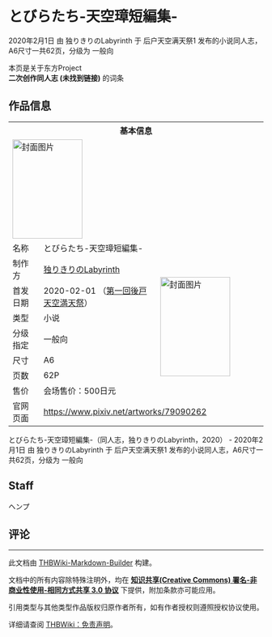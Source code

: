 # とびらたち-天空璋短編集-

<!-- source html: G:\repos\THBWiki-Markdown-Builder\THBWikiMarkdown\Temp\main\d\d5\ns0%3A%E3%81%A8%E3%81%B3%E3%82%89%E3%81%9F%E3%81%A1-%E5%A4%A9%E7%A9%BA%E7%92%8B%E7%9F%AD%E7%B7%A8%E9%9B%86-.html -->

2020年2月1日 由 独りきりのLabyrinth 于 后户天空满天祭1 发布的小说同人志，A6尺寸一共62页，分级为 一般向

本页是关于东方Project  
 **二次创作同人志 (未找到链接)** 的词条

## 作品信息

<table><tbody><tr><th colspan="3">基本信息</th></tr><tr><td class="cover-artwork-mobile" colspan="2"><a href="./文件-とびらたち-天空璋短編集-封面.jpg.md" class="image" title="封面图片"><img alt="封面图片" src="https://upload.thwiki.cc/thumb/8/81/%E3%81%A8%E3%81%B3%E3%82%89%E3%81%9F%E3%81%A1-%E5%A4%A9%E7%A9%BA%E7%92%8B%E7%9F%AD%E7%B7%A8%E9%9B%86-%E5%B0%81%E9%9D%A2.jpg/138px-%E3%81%A8%E3%81%B3%E3%82%89%E3%81%9F%E3%81%A1-%E5%A4%A9%E7%A9%BA%E7%92%8B%E7%9F%AD%E7%B7%A8%E9%9B%86-%E5%B0%81%E9%9D%A2.jpg" decoding="async" loading="lazy" width="138" height="196" srcset="https://upload.thwiki.cc/thumb/8/81/%E3%81%A8%E3%81%B3%E3%82%89%E3%81%9F%E3%81%A1-%E5%A4%A9%E7%A9%BA%E7%92%8B%E7%9F%AD%E7%B7%A8%E9%9B%86-%E5%B0%81%E9%9D%A2.jpg/207px-%E3%81%A8%E3%81%B3%E3%82%89%E3%81%9F%E3%81%A1-%E5%A4%A9%E7%A9%BA%E7%92%8B%E7%9F%AD%E7%B7%A8%E9%9B%86-%E5%B0%81%E9%9D%A2.jpg 1.5x, https://upload.thwiki.cc/thumb/8/81/%E3%81%A8%E3%81%B3%E3%82%89%E3%81%9F%E3%81%A1-%E5%A4%A9%E7%A9%BA%E7%92%8B%E7%9F%AD%E7%B7%A8%E9%9B%86-%E5%B0%81%E9%9D%A2.jpg/276px-%E3%81%A8%E3%81%B3%E3%82%89%E3%81%9F%E3%81%A1-%E5%A4%A9%E7%A9%BA%E7%92%8B%E7%9F%AD%E7%B7%A8%E9%9B%86-%E5%B0%81%E9%9D%A2.jpg 2x" data-file-width="422" data-file-height="600"></a></td>
</tr><tr><td class="label">名称</td><td colspan="2"> とびらたち-天空璋短編集- </td></tr><tr><td class="label">制作方</td><td><a href="./独りきりのLabyrinth.md" title="独りきりのLabyrinth">独りきりのLabyrinth</a></td><td class="cover-artwork" rowspan="7" style="min-width:196px;"><a href="./文件-とびらたち-天空璋短編集-封面.jpg.md" class="image" title="封面图片"><img alt="封面图片" src="https://upload.thwiki.cc/thumb/8/81/%E3%81%A8%E3%81%B3%E3%82%89%E3%81%9F%E3%81%A1-%E5%A4%A9%E7%A9%BA%E7%92%8B%E7%9F%AD%E7%B7%A8%E9%9B%86-%E5%B0%81%E9%9D%A2.jpg/138px-%E3%81%A8%E3%81%B3%E3%82%89%E3%81%9F%E3%81%A1-%E5%A4%A9%E7%A9%BA%E7%92%8B%E7%9F%AD%E7%B7%A8%E9%9B%86-%E5%B0%81%E9%9D%A2.jpg" decoding="async" loading="lazy" width="138" height="196" srcset="https://upload.thwiki.cc/thumb/8/81/%E3%81%A8%E3%81%B3%E3%82%89%E3%81%9F%E3%81%A1-%E5%A4%A9%E7%A9%BA%E7%92%8B%E7%9F%AD%E7%B7%A8%E9%9B%86-%E5%B0%81%E9%9D%A2.jpg/207px-%E3%81%A8%E3%81%B3%E3%82%89%E3%81%9F%E3%81%A1-%E5%A4%A9%E7%A9%BA%E7%92%8B%E7%9F%AD%E7%B7%A8%E9%9B%86-%E5%B0%81%E9%9D%A2.jpg 1.5x, https://upload.thwiki.cc/thumb/8/81/%E3%81%A8%E3%81%B3%E3%82%89%E3%81%9F%E3%81%A1-%E5%A4%A9%E7%A9%BA%E7%92%8B%E7%9F%AD%E7%B7%A8%E9%9B%86-%E5%B0%81%E9%9D%A2.jpg/276px-%E3%81%A8%E3%81%B3%E3%82%89%E3%81%9F%E3%81%A1-%E5%A4%A9%E7%A9%BA%E7%92%8B%E7%9F%AD%E7%B7%A8%E9%9B%86-%E5%B0%81%E9%9D%A2.jpg 2x" data-file-width="422" data-file-height="600"></a></td>
</tr><tr><td class="label">首发日期</td><td>2020-02-01&#160;（<a href="/展会作品列表?e=%E5%90%8E%E6%88%B7%E5%A4%A9%E7%A9%BA%E6%BB%A1%E5%A4%A9%E7%A5%AD%231">第一回後戸天空満天祭</a>）</td></tr><tr><td class="label">类型</td><td>小说</td></tr><tr><td class="label">分级指定</td><td>一般向</td></tr><tr><td class="label">尺寸</td><td>A6</td></tr><tr><td class="label">页数</td><td>62P</td></tr><tr><td class="label">售价</td><td>会场售价：500日元</td></tr>
<tr><td class="label">官网页面</td><td colspan="2"><a rel="nofollow" class="external free" href="https://www.pixiv.net/artworks/79090262">https://www.pixiv.net/artworks/79090262</a></td></tr></tbody></table>

とびらたち-天空璋短編集-（同人志，独りきりのLabyrinth，2020） - 2020年2月1日 由 独りきりのLabyrinth 于 后户天空满天祭1 发布的小说同人志，A6尺寸一共62页，分级为 一般向

## Staff
  
ヘンプ
  


## 评论




---

此文档由 [THBWiki-Markdown-Builder](https://github.com/Delsin-Yu/THBWiki-Markdown-Builder) 构建。

文档中的所有内容除特殊注明外，均在 [**知识共享(Creative Commons) 署名-非商业性使用-相同方式共享 3.0 协议**](https://creativecommons.org/licenses/by-sa/3.0/deed.zh-hans) 下提供，附加条款亦可能应用。

引用类型与其他类型作品版权归原作者所有，如有作者授权则遵照授权协议使用。

详细请查阅 [THBWiki：免责声明](https://thbwiki.cc/THBWiki:%E5%85%8D%E8%B4%A3%E5%A3%B0%E6%98%8E)。

